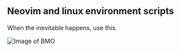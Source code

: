 Neovim and linux environment scripts
----------------
When the inevitable happens, use this.

![Image of BMO](https://media.giphy.com/media/10bxTLrpJNS0PC/giphy.gif)

